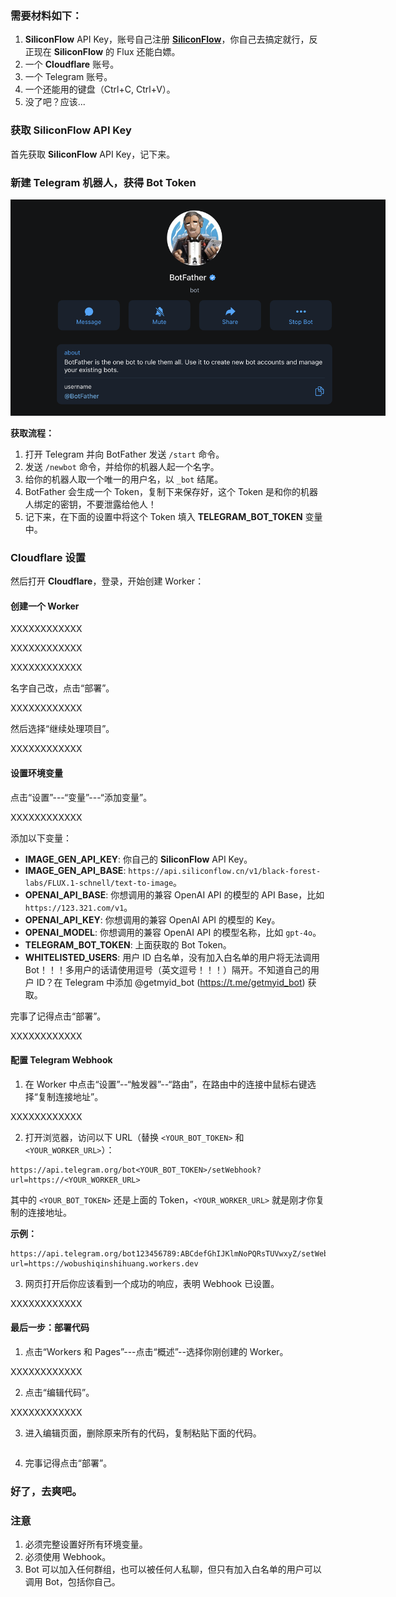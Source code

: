 ### 需要材料如下：

1. **SiliconFlow** API Key，账号自己注册 [**SiliconFlow**](https://siliconflow.cn/)，你自己去搞定就行，反正现在 **SiliconFlow** 的 Flux 还能白嫖。
2. 一个 **Cloudflare** 账号。
3. 一个 Telegram 账号。
4. 一个还能用的键盘（Ctrl+C, Ctrl+V）。
5. 没了吧？应该...

### 获取 SiliconFlow API Key

首先获取 **SiliconFlow** API Key，记下来。

### 新建 Telegram 机器人，获得 Bot Token

<img style="max-width: 600px;" alt="image" src="/doc/pics/tutorial/tutorial_1.png">

**获取流程：**

1. 打开 Telegram 并向 BotFather 发送 `/start` 命令。
2. 发送 `/newbot` 命令，并给你的机器人起一个名字。
3. 给你的机器人取一个唯一的用户名，以 `_bot` 结尾。
4. BotFather 会生成一个 Token，复制下来保存好，这个 Token 是和你的机器人绑定的密钥，不要泄露给他人！
5. 记下来，在下面的设置中将这个 Token 填入 **TELEGRAM_BOT_TOKEN** 变量中。

### Cloudflare 设置

然后打开 **Cloudflare**，登录，开始创建 Worker：

#### 创建一个 Worker

XXXXXXXXXXXX

XXXXXXXXXXXX

XXXXXXXXXXXX

名字自己改，点击“部署”。

XXXXXXXXXXXX

然后选择“继续处理项目”。

XXXXXXXXXXXX

#### 设置环境变量

点击“设置”---“变量”---“添加变量”。

XXXXXXXXXXXX

添加以下变量：


- **IMAGE_GEN_API_KEY**: 你自己的 **SiliconFlow** API Key。
- **IMAGE_GEN_API_BASE**: `https://api.siliconflow.cn/v1/black-forest-labs/FLUX.1-schnell/text-to-image`。
- **OPENAI_API_BASE**: 你想调用的兼容 OpenAI API 的模型的 API Base，比如 `https://123.321.com/v1`。
- **OPENAI_API_KEY**: 你想调用的兼容 OpenAI API 的模型的 Key。
- **OPENAI_MODEL**: 你想调用的兼容 OpenAI API 的模型名称，比如 `gpt-4o`。
- **TELEGRAM_BOT_TOKEN**: 上面获取的 Bot Token。
- **WHITELISTED_USERS**: 用户 ID 白名单，没有加入白名单的用户将无法调用 Bot！！！多用户的话请使用逗号（英文逗号！！！）隔开。不知道自己的用户 ID？在 Telegram 中添加 @getmyid_bot (https://t.me/getmyid_bot) 获取。

完事了记得点击“部署”。

XXXXXXXXXXXX

#### 配置 Telegram Webhook

1. 在 Worker 中点击“设置”--“触发器”--“路由”，在路由中的连接中鼠标右键选择“复制连接地址”。

XXXXXXXXXXXX


2. 打开浏览器，访问以下 URL（替换 `<YOUR_BOT_TOKEN>` 和 `<YOUR_WORKER_URL>`）：

```
https://api.telegram.org/bot<YOUR_BOT_TOKEN>/setWebhook?url=https://<YOUR_WORKER_URL>
```

其中的 `<YOUR_BOT_TOKEN>` 还是上面的 Token，`<YOUR_WORKER_URL>` 就是刚才你复制的连接地址。

**示例：**

```
https://api.telegram.org/bot123456789:ABCdefGhIJKlmNoPQRsTUVwxyZ/setWebhook?url=https://wobushiqinshihuang.workers.dev
```

3. 网页打开后你应该看到一个成功的响应，表明 Webhook 已设置。

XXXXXXXXXXXX

#### 最后一步：部署代码

1. 点击“Workers 和 Pages”---点击“概述”--选择你刚创建的 Worker。

XXXXXXXXXXXX

2. 点击“编辑代码”。

XXXXXXXXXXXX

3. 进入编辑页面，删除原来所有的代码，复制粘贴下面的代码。

```

```


4. 完事记得点击“部署”。

### 好了，去爽吧。

### 注意

1. 必须完整设置好所有环境变量。
2. 必须使用 Webhook。
3. Bot 可以加入任何群组，也可以被任何人私聊，但只有加入白名单的用户可以调用 Bot，包括你自己。
